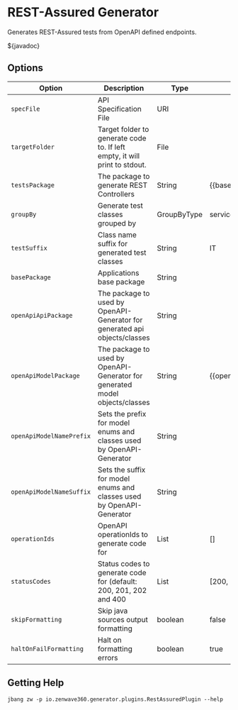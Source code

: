 # REST-Assured Generator

Generates REST-Assured tests from OpenAPI defined endpoints.

${javadoc}

## Options

| **Option**               | **Description**                                                              | **Type**    | **Default**                  | **Values**                  |
|--------------------------|------------------------------------------------------------------------------|-------------|------------------------------|-----------------------------|
| `specFile`               | API Specification File                                                       | URI         |                              |                             |
| `targetFolder`           | Target folder to generate code to. If left empty, it will print to stdout.   | File        |                              |                             |
| `testsPackage`     | The package to generate REST Controllers                                     | String      | {{basePackage}}.adapters.web |                             |
| `groupBy`                | Generate test classes grouped by                                             | GroupByType | service                      | service, operation, partial |
| `testSuffix`             | Class name suffix for generated test classes                                 | String      | IT                           |                             |
| `basePackage`            | Applications base package                                                    | String      |                              |                             |
| `openApiApiPackage`      | The package to used by OpenAPI-Generator for generated api objects/classes   | String      |                              |                             |
| `openApiModelPackage`    | The package to used by OpenAPI-Generator for generated model objects/classes | String      | {{openApiApiPackage}}        |                             |
| `openApiModelNamePrefix` | Sets the prefix for model enums and classes used by OpenAPI-Generator        | String      |                              |                             |
| `openApiModelNameSuffix` | Sets the suffix for model enums and classes used by OpenAPI-Generator        | String      |                              |                             |
| `operationIds`           | OpenAPI operationIds to generate code for                                    | List        | []                           |                             |
| `statusCodes`            | Status codes to generate code for (default: 200, 201, 202 and 400            | List        | [200, 201, 202, 400]         |                             |
| `skipFormatting`         | Skip java sources output formatting                                          | boolean     | false                        |                             |
| `haltOnFailFormatting`   | Halt on formatting errors                                                    | boolean     | true                         |                             |


## Getting Help

```shell
jbang zw -p io.zenwave360.generator.plugins.RestAssuredPlugin --help
```
